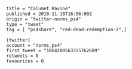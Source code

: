 ```
title = "Calumet Ravine"
published = 2018-11-18T16:56:00Z
origin = "twitter-norms_ps4"
type = "tweet"
tag = [ "ps4share", "red-dead-redemption-2",]

[twitter]
account = "norms_ps4"
first_tweet = "1064200563355762689"
retweets = 0
favourites = 0
```

<p class='image'><img src='https://mnf.m17s.net/2018/11/18/DsTMxTiX4AI7tAr.jpg' alt=''></p>

